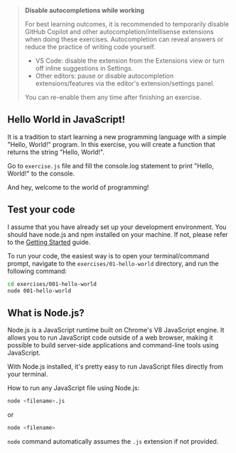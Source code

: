 > **Disable autocompletions while working**
>
> For best learning outcomes, it is recommended to temporarily disable GitHub Copilot and other autocompletion/intellisense extensions when doing these exercises. Autocompletion can reveal answers or reduce the practice of writing code yourself.
>
> - VS Code: disable the extension from the Extensions view or turn off inline suggestions in Settings.
> - Other editors: pause or disable autocompletion extensions/features via the editor's extension/settings panel.
>
> You can re-enable them any time after finishing an exercise.

## Hello World in JavaScript!

It is a tradition to start learning a new programming language with a simple "Hello, World!" program. In this exercise, you will create a function that returns the string "Hello, World!".

Go to `exercise.js` file and fill the console.log statement to print "Hello, World!" to the console.

And hey, welcome to the world of programming!

## Test your code
I assume that you have already set up your development environment. You should have node.js and npm installed on your machine. If not, please refer to the [Getting Started](../../Getting-Started.md) guide.

To run your code, the easiest way is to open your terminal/command prompt, navigate to the `exercises/01-hello-world` directory, and run the following command:

```bash
cd exercises/001-hello-world
node 001-hello-world
```

## What is Node.js?
Node.js is a JavaScript runtime built on Chrome's V8 JavaScript engine. It allows you to run JavaScript code outside of a web browser, making it possible to build server-side applications and command-line tools using JavaScript.

With Node.js installed, it's pretty easy to run JavaScript files directly from your terminal.

How to run any JavaScript file using Node.js:
```bash
node <filename>.js
```

or 
```bash
node <filename>
```

`node` command automatically assumes the `.js` extension if not provided.